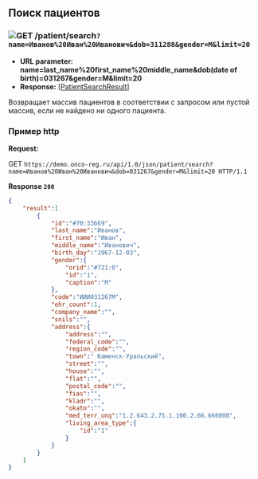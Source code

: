 ## Поиск пациентов
### ![GET](../../../img/get.png) /patient/search`?name=Иванов%20Иван%20Иванович&dob=311288&gender=M&limit=20`
* **URL parameter: name=last_name%20first_name%20middle_name&dob(date of birth)=031267&gender=M&limit=20**
* **Response:** [[PatientSearchResult](../../../types/types.md#com.siams.med.api.PatientSearchResult)]


Возвращает массив пациентов в соответствии с запросом или пустой массив, если не найдено ни одного пациента. 

### Пример http

**Request:** 

GET `https://demo.onco-reg.ru/api/1.0/json/patient/search?name=Иванов%20Иван%20Иванович&dob=031267&gender=M&limit=20 HTTP/1.1`  


**Response `200`**

```json
{
    "result":[
        {
            "id":"#70:33669",
            "last_name":"Иванов",
            "first_name":"Иван",
            "middle_name":"Иванович",
            "birth_day":"1967-12-03",
            "gender":{
                "orid":"#721:0",
                "id":"1",
                "caption":"М"
            },
            "code":"ИИИ031267М",
            "ehr_count":1,
            "company_name":"",
            "snils":"",
            "address":{
                "address":"",
                "federal_code":"",
                "region_code":"",
                "town":" Каменск-Уральский",
                "street":"",
                "house":"",
                "flat":"",
                "postal_code":"",
                "fias":"",
                "kladr":"",
                "okato":"",
                "med_terr_unq":"1.2.643.2.75.1.100.2.66.660800",
                "living_area_type":{
                    "id":"1"
                }
            }
        }
    ]
}
```
